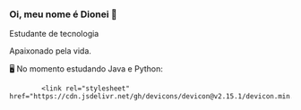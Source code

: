### Oi, meu nome é Dionei 👋
Estudante de tecnologia

 Apaixonado pela vida.
 
🖥️ No momento estudando Java e Python:


            <link rel="stylesheet" href="https://cdn.jsdelivr.net/gh/devicons/devicon@v2.15.1/devicon.min.css">
          

